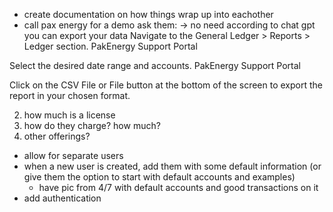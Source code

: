 - create documentation on how things wrap up into eachother
- call pax energy for a demo ask them:
  -> no need according to chat gpt you can export your data
  Navigate to the General Ledger > Reports > Ledger section.
  PakEnergy Support Portal

Select the desired date range and accounts.
PakEnergy Support Portal

Click on the CSV File or File button at the bottom of the screen to export the report in your chosen format.

2. how much is a license
3. how do they charge? how much?
4. other offerings?

- allow for separate users
- when a new user is created, add them with some default information (or give them the option to start with default accounts and examples)
  - have pic from 4/7 with default accounts and good transactions on it
- add authentication
